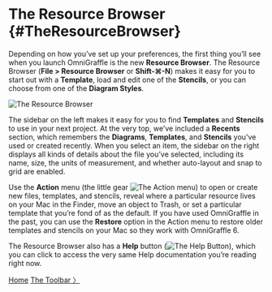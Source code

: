 # The Resource Browser {#TheResourceBrowser}

Depending on how you’ve set up your preferences, the first thing you’ll see when you launch OmniGraffle is the new **Resource Browser**. The Resource Browser (**File \> Resource Browser** or **Shift-⌘-N**) makes it easy for you to start out with a **Template**, load and edit one of the **Stencils**, or you can choose from one of the **Diagram Styles**.

![The Resource Browser](https://raw.github.com/developerworks/omnigraffile-6-manual/master/assets/images/og6_resourcebrowser.png)

The sidebar on the left makes it easy for you to find **Templates** and **Stencils** to use in your next project. At the very top, we’ve included a **Recents** section, which remembers the **Diagrams**, **Templates**, and **Stencils** you’ve used or created recently. When you select an item, the sidebar on the right displays all kinds of details about the file you’ve selected, including its name, size, the units of measurement, and whether auto-layout and snap to grid are enabled.

Use the **Action** menu (the little gear ![The Action menu](https://raw.github.com/developerworks/omnigraffile-6-manual/master/assets/images/og6_button_action.png)) to open or create new files, templates, and stencils, reveal where a particular resource lives on your Mac in the Finder, move an object to Trash, or set a particular template that you’re fond of as the default. If you have used OmniGraffle in the past, you can use the **Restore** option in the Action menu to restore older templates and stencils on your Mac so they work with OmniGraffle 6.

The Resource Browser also has a **Help** button (![The Help Button](https://raw.github.com/developerworks/omnigraffile-6-manual/master/assets/images/og6_button_help.png)), which you can click to access the very same Help documentation you’re reading right now.

[Home](index.html) [The Toolbar 〉](index05_thetoolbar.html)
